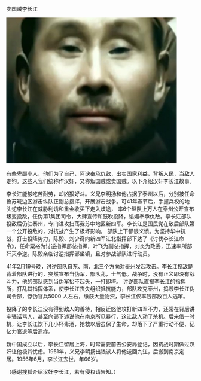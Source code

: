 卖国贼李长江


![汉奸李长江](https://github.com/ywangnccu/ywang/blob/main/images/betrayer.jpg)

有些卑鄙小人，他们为了自己，阿谀奉承仇敌，出卖国家利益，背叛人民，当敌人走狗。这些人我们统称作汉奸，又称叛国贼或卖国贼。以下介绍汉奸李长江故事。

李长江能够吃苦耐劳，却凶狠好斗。义兄李明扬和他占据了泰州以后，分别被任命鲁苏皖边区游击纵队正副总指挥，开展游击战争。可41年春节后，手握兵权的地头蛇李长江在威胁利诱和重金收买下走入歧途，
率6个纵队上万人在泰州公开宣布叛变投敌，任伪第1集团司令，大肆宣传和鼓吹投降，谄媚奉承仇敌。李长江部队投敌后仍驻泰州，专门进攻扫荡我苏中地区新四军。李长江是国民党在敌后部队第一个公开投敌的，对抗战产生了极坏影响，
部队上下都很义愤。为坚持华中抗战，打击投降势力，陈毅、刘少奇向新四军江北指挥部下达了《讨伐李长江命令》，任命粟裕为讨逆指挥部总指挥，叶飞为副总指挥，刘炎为政委，迅速率所部歼灭李逆。陈毅亲临讨逆指挥部坐镇，且对参战部队进行动员。

41年2月19号晚，讨逆部队自东、南、北三个方向对泰州发起攻击。李长江投敌是背着部队进行的，突然宣布当伪军，部队乱，士气低。战争时，没有正义即没有战斗力，他的部队感到当伪军抬不起头，一打即垮。
讨逆部队直捣李长江的指挥所，打乱其指挥体系，使李长江丧失组织抵抗能力，部队攻克泰州，捣毁李长江伪司令部，俘伪官兵5000 人左右，缴获大量物资，李长江仅率残部数百人逃窜。

投降了的李长江没有得到敌人的善待，相反迁怒他攻打新四军不力，还常在背后讲牢骚话骂人，甚至向部下述说他在南京所见暴行，这让敌人动了杀机。后来借一时机，让李长江饮下几小杯毒酒，抢救以后虽保了生命，却落下了严重行动不便、记忆力衰退等后遗症。

新中国成立以后，李长江留居上海，时常需要前去公安局登记，因抗战时期做过汉奸让他极其忧虑。1951年，义兄李明扬出钱派人将他送回九江，后搬到南京定居。1956年6月，李长江去世，年66岁。


（感谢搜狐介绍汉奸李长江，若有侵权请告知。）
